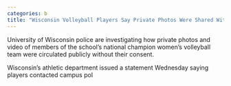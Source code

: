 ```yaml
---
categories: b
title: "Wisconsin Volleyball Players Say Private Photos Were Shared Without Their Consent Police Investigating"
---
```


University of Wisconsin police are investigating how private photos and video of members of the school’s national champion women’s volleyball team were circulated publicly without their consent.



Wisconsin’s athletic department issued a statement&nbsp;Wednesday saying players contacted campus pol